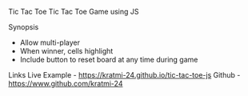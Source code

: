 Tic Tac Toe
Tic Tac Toe Game using JS

Synopsis
* Allow multi-player
* When winner, cells highlight
* Include button to reset board at any time during game

Links
Live Example - https://kratmi-24.github.io/tic-tac-toe-js
Github - https://www.github.com/kratmi-24

